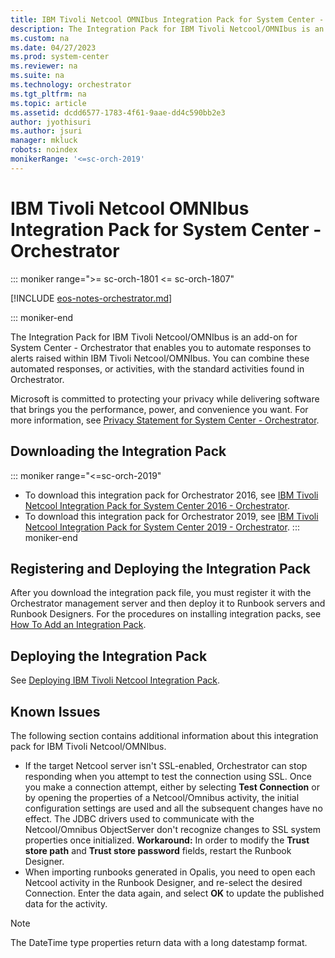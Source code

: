 ```yaml
---
title: IBM Tivoli Netcool OMNIbus Integration Pack for System Center - Orchestrator
description: The Integration Pack for IBM Tivoli Netcool/OMNIbus is an add-on for System Center - Orchestrator that enables you to automate responses to alerts raised within IBM Tivoli Netcool/OMNIbus.
ms.custom: na
ms.date: 04/27/2023
ms.prod: system-center
ms.reviewer: na
ms.suite: na
ms.technology: orchestrator
ms.tgt_pltfrm: na
ms.topic: article
ms.assetid: dcdd6577-1783-4f61-9aae-dd4c590bb2e3
author: jyothisuri
ms.author: jsuri
manager: mkluck
robots: noindex
monikerRange: '<=sc-orch-2019'
---
```

# IBM Tivoli Netcool OMNIbus Integration Pack for System Center  - Orchestrator

::: moniker range=">= sc-orch-1801 <= sc-orch-1807"

[!INCLUDE [eos-notes-orchestrator.md](../includes/eos-notes-orchestrator.md)]

::: moniker-end

The Integration Pack for IBM Tivoli Netcool/OMNIbus is an add-on for System Center - Orchestrator that enables you to automate responses to alerts raised within IBM Tivoli Netcool/OMNIbus. You can combine these automated responses, or activities, with the standard activities found in Orchestrator.

Microsoft is committed to protecting your privacy while delivering software that brings you the performance, power, and convenience you want. For more information, see [Privacy Statement for System Center - Orchestrator](https://www.microsoft.com/privacystatement/EnterpriseDev/default.aspx).

## Downloading the Integration Pack

::: moniker range="<=sc-orch-2019"
- To download this integration pack for Orchestrator 2016, see [IBM Tivoli Netcool Integration Pack for System Center 2016 - Orchestrator](https://www.microsoft.com/download/details.aspx?id=54103).
- To download this integration pack for Orchestrator 2019, see [IBM Tivoli Netcool Integration Pack for System Center 2019 - Orchestrator](https://www.microsoft.com/download/details.aspx?id=58110&WT.mc_id=rss_alldownloads_all).
::: moniker-end

## Registering and Deploying the Integration Pack

After you download the integration pack file, you must register it with the Orchestrator management server and then deploy it to Runbook servers and Runbook Designers. For the procedures on installing integration packs, see [How To Add an Integration Pack](how-to-add-an-integration-pack.md).

## Deploying the Integration Pack
See [Deploying IBM Tivoli Netcool Integration Pack](tivoli-netcool-omnibus-integration-pack.md).

## Known Issues

The following section contains additional information about this integration pack for IBM Tivoli Netcool/OMNIbus.

-   If the target Netcool server isn't SSL-enabled, Orchestrator can stop responding when you attempt to test the connection using SSL.
    Once you make a connection attempt, either by selecting **Test Connection** or by opening the properties of a Netcool/Omnibus activity, the initial configuration settings are used and all the subsequent changes have no effect. The JDBC drivers used to communicate with the Netcool/Omnibus ObjectServer don't recognize changes to SSL system properties once initialized.
    **Workaround:** In order to modify the **Trust store path** and **Trust store password** fields, restart the Runbook Designer.
-   When importing runbooks generated in Opalis, you need to open each Netcool activity in the Runbook Designer, and re-select the desired Connection. Enter the data again, and select **OK** to update the published data for the activity. 

> [!NOTE]
> The DateTime type properties return data with a long datestamp format.
